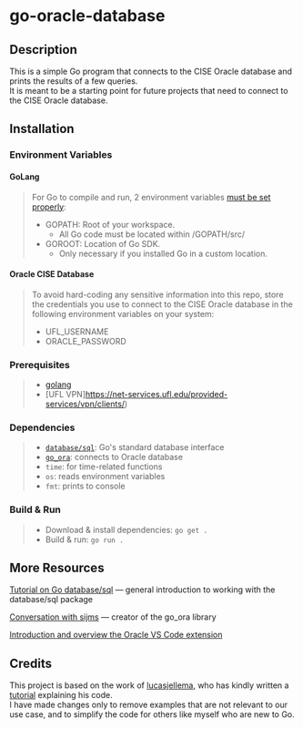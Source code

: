 # go-oracle-database

## Description

This is a simple Go program that connects to the CISE Oracle database and prints the results of a few queries.  
It is meant to be a starting point for future projects that need to connect to the CISE Oracle database.

## Installation

### Environment Variables

#### GoLang

> For Go to compile and run, 2 environment variables [must be set properly](https://>golang.org/doc/install):
>
> - GOPATH: Root of your workspace.
>   - All Go code must be located within /GOPATH/src/
> - GOROOT: Location of Go SDK.
>   - Only necessary if you installed Go in a custom location.

#### Oracle CISE Database

> To avoid hard-coding any sensitive information into this repo, store the credentials you use to connect to the CISE Oracle database in the following environment variables on your system:
>
> - UFL_USERNAME
> - ORACLE_PASSWORD

### Prerequisites

> - [golang](https://golang.org/dl/)
> - [UFL VPN]https://net-services.ufl.edu/provided-services/vpn/clients/)

### Dependencies

> - [`database/sql`](https://golang.org/pkg/database/sql/): Go's standard database interface
> - [`go_ora`](github.com/sijms/go-ora/v2): connects to Oracle database
> - `time`: for time-related functions
> - `os`: reads environment variables
> - `fmt`: prints to console

### Build & Run

> - Download & install dependencies: `go get .`
> - Build & run: `go run .`

## More Resources

[Tutorial on Go database/sql](http://go-database-sql.org/overview.html) — general introduction to working with the database/sql package

[Conversation with sijms](https://github.com/sijms/go-ora/discussions/145) — creator of the go_ora library

[Introduction and overview the Oracle VS Code extension](https://www.oracle.com/database/technologies/appdev/dotnet/odtvscodequickstart.html)

## Credits

This project is based on the work of [lucasjellema](https://github.com/lucasjellema/go-oracle-database), who has kindly written a [tutorial](https://blogs.oracle.com/developers/post/connecting-a-go-application-to-oracle-database) explaining his code.  
I have made changes only to remove examples that are not relevant to our use case, and to simplify the code for others like myself who are new to Go.
